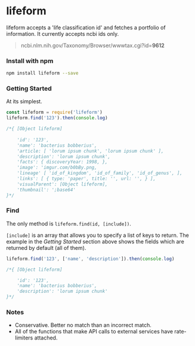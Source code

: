 # lifeform

lifeform accepts a 'life classification id' and fetches a portfolio of information. It currently accepts ncbi ids only.

> ncbi.nlm.nih.gov/Taxonomy/Browser/wwwtax.cgi?id=**9612**

### Install with npm

```bash
npm install lifeform --save
```

### Getting Started
At its simplest.

```js
const lifeform = require('lifeform')
lifeform.find('123').then(console.log)

/*{ [Object lifeform]
    
    'id': '123',
    'name': 'bacterius bobberius',
    'article: [ 'lorum ipsum chunk', 'lorum ipsum chunk' ],
    'description': 'lorum ipsum chunk',
    'facts': { discoveryYear: 1998, },
    'image': 'imgur.com/b0bBy.png,
    'lineage' [ 'id_of_kingdom', 'id_of_family', 'id_of_genus', ],
    'links': [ { type: 'paper', title: '', url: '', } ],
    'visualParent': [Object lifeform],
    'thumbnail': ';base64'
}*/
```

### Find

The only method is `lifeform.find(id, [include])`.

`[include]` is an array that allows you to specify a list of keys to return. The example in the *Getting Started* section above shows the fields which are returned by default (all of them).

```js
lifeform.find('123', ['name', 'description']).then(console.log)

/*{ [Object lifeform]

    'id': '123',
    'name': 'bacterius bobberius',
    'description': 'lorum ipsum chunk'
}*/
```

### Notes

- Conservative. Better no match than an incorrect match.
- All of the functions that make API calls to external services have rate-limiters attached.